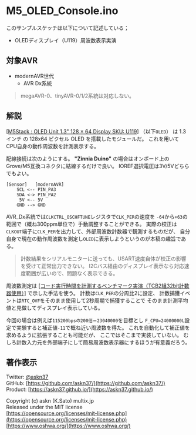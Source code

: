 # M5_OLED_Console.ino

このサンプルスケッチは以下について記述している；

- OLEDディスプレイ（U119）周波数表示実演

## 対象AVR

- modernAVR世代
  - AVR Dx系統

> megaAVR-0、tinyAVR-0/1/2系統は対応しない。

## 解説

[[M5Stack : OLED Unit 1.3" 128 × 64 Display SKU: U119]](https://shop.m5stack.com/collections/m5-sensor/products/oled-unit-1-3-128-64-display)
（以下`OLED`）
は 1.3インチ の 128x64 ピクセル OLED を搭載したモジュールだ。
これを用いて CPU自身の動作周波数を計測表示する。

配線接続は次のようにする。
__"Zinnia Duino"__ の場合はオンボード上の
Grove/M5互換コネクタに結線するだけで良い。
IOREF選択電圧は3V/5Vどちらでもよい。

```plain
[Sensor]   [modernAVR]
    SCL <-- PIN_PA3
    SDA <-> PIN_PA2
     5V <-- 5V
    GND --> GND
```

AVR_Dx系統では`CLKCTRL_OSCHFTUNE`レジスタで`CLK_PER`の速度を
`-64`から`+63`の範囲で（概ね300ppm単位で）手動調整することができる。
実際の校正は`CLKOUT`端子に`CLK_PER`を出力して、外部周波数計数器で観測するものだが、
自分自身で現在の動作周波数を測定し`OLED`に表示しようというのが本稿の趣旨である。

> 計数結果をシリアルモニターに送っても、USART速度自体が校正の影響を受けて正常出力できない。
> I2Cバス経由のディスプレイ表示なら対応速度範囲が広いので、問題なく表示できる。

周波数測定は
[[コード実行時間を計測するベンチマーク実演（TCB2組32bit計数器使用）]](https://github.com/askn37/MacroMicroAPI_lib/tree/main/examples/Timer%20applications/Benchmark)
で示した手法を使う。
計数は`CLK_PER`の分周比2に設定、
計数捕獲イベントは`RTC_OVF`をそのまま使用して2秒周期で捕獲することで
そのまま計測平均値と見做してディスプレイ表示している。

今回の場合は例えば`115200bpsの200倍＝23040000`を目標とし
`F_CPU=24000000L`設定で実験すると補正値`-11`で概ね近い周波数を得た。
これを自動化して補正値を求めるように拡張することも可能だが、
ここではそこまで実装していない。
むしろ計数入力元を外部端子にして簡易周波数表示器にするほうが有意義だろう。

## 著作表示

Twitter: [@askn37](https://twitter.com/askn37) \
GitHub: [https://github.com/askn37/](https://github.com/askn37/) \
Product: [https://askn37.github.io/](https://askn37.github.io/)

Copyright (c) askn (K.Sato) multix.jp \
Released under the MIT license \
[https://opensource.org/licenses/mit-license.php](https://opensource.org/licenses/mit-license.php) \
[https://www.oshwa.org/](https://www.oshwa.org/)

